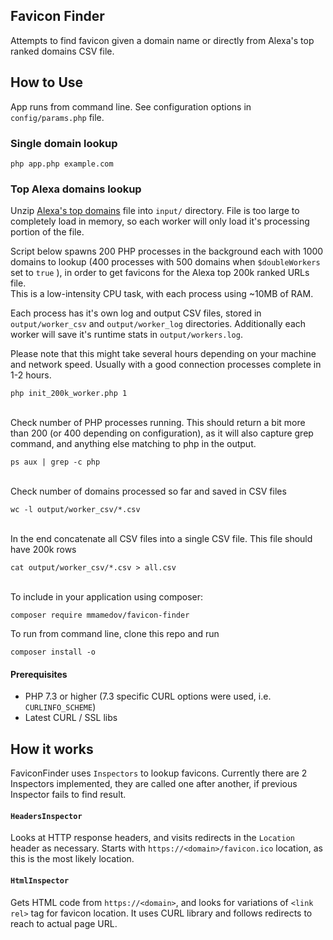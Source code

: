 Favicon Finder
---
Attempts to find favicon given a domain name or directly from Alexa's top ranked domains CSV file.


How to Use
--
App runs from command line. See configuration options in `config/params.php` file.

### Single domain lookup
```
php app.php example.com
```

### Top Alexa domains lookup
Unzip [Alexa's top domains](http://s3.amazonaws.com/alexa-static/top-1m.csv.zip) file into `input/` directory.
File is too large to completely load in memory, so each worker will only load it's processing portion of the file.   

Script below spawns 200 PHP processes in the background each with 1000 domains to lookup (400 processes with 500 domains when `$doubleWorkers` set to `true` ),
in order to get favicons for the Alexa top 200k ranked URLs file. 
<br>
This is a low-intensity CPU task, with each process using ~10MB of RAM.   

Each process has it's own log and output CSV files, stored in `output/worker_csv` and `output/worker_log` directories. 
Additionally each worker will save it's runtime stats in `output/workers.log`.
 
Please note that this might take several hours depending on your machine and network speed. 
Usually with a good connection processes complete in 1-2 hours. 

```
php init_200k_worker.php 1
```

<br>
Check number of PHP processes running. 
This should return a bit more than 200 (or 400 depending on configuration), as it will also capture grep command, and anything else matching to php in the output.

```
ps aux | grep -c php
```

<br>
Check number of domains processed so far and saved in CSV files

```
wc -l output/worker_csv/*.csv
```

<br>
In the end concatenate all CSV files into a single CSV file. This file should have 200k rows

```
cat output/worker_csv/*.csv > all.csv
```

<br>
To include in your application using composer:

```
composer require mmamedov/favicon-finder
```

To run from command line, clone this repo and run 
```
composer install -o
```


#### Prerequisites
- PHP 7.3 or higher (7.3 specific CURL options were used, i.e. `CURLINFO_SCHEME`)
- Latest CURL / SSL libs



How it works
---
FaviconFinder uses `Inspectors` to lookup favicons. 
Currently there are 2 Inspectors implemented, they are called one after another, if previous Inspector fails to find result.

#### `HeadersInspector` 
Looks at HTTP response headers, and visits redirects in the `Location` header as necessary. 
Starts with `https://<domain>/favicon.ico` location, as this is the most likely location.

#### `HtmlInspector`
Gets HTML code from `https://<domain>`, and looks for variations of `<link rel>` tag for favicon location.
It uses CURL library and follows redirects to reach to actual page URL. 
